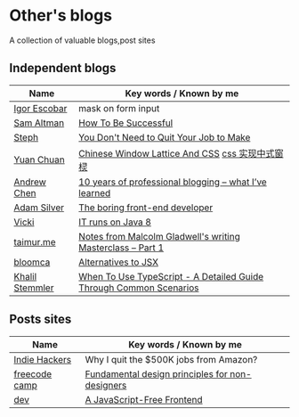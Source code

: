 # Other's blogs
A collection of valuable blogs,post sites

## Independent blogs
|Name|Key words / Known by me|
-----|---------
[Igor Escobar](http://www.igorescobar.com/blog/) | mask on form input
[Sam Altman](http://blog.samaltman.com/) | [How To Be Successful](http://blog.samaltman.com/how-to-be-successful)
[Steph](https://blog.stephsmith.io) | [You Don't Need to Quit Your Job to Make](https://blog.stephsmith.io/you-dont-need-to-quit-your-job-to-make/)
[Yuan Chuan](https://yuanchuan.dev/2019/05/15/window-lattice-and-css.html)| [Chinese Window Lattice And CSS](https://yuanchuan.dev/2019/05/15/window-lattice-and-css.html) [css 实现中式窗棂](https://yuanchuan.dev/2019/05/15/window-lattice-and-css.html)
[Andrew Chen](https://andrewchen.co/) | [10 years of professional blogging – what I’ve learned](https://andrewchen.co/professional-blogging/)
[Adam Silver](https://adamsilver.io) | [The boring front-end developer](https://adamsilver.io/articles/the-boring-front-end-developer/)
[Vicki](https://veekaybee.github.io/) | [IT runs on Java 8](https://veekaybee.github.io/2019/05/10/java8/)
[taimur.me](https://taimur.me) | [Notes from Malcolm Gladwell's writing Masterclass – Part 1](https://taimur.me/posts/notes-from-malcolm-gladwell-s-writing-masterclass-part-1)
[bloomca](https://blog.bloomca.me) | [Alternatives to JSX](https://blog.bloomca.me/2019/02/23/alternatives-to-jsx.html)
[Khalil Stemmler](https://khalilstemmler.com) | [When To Use TypeScript - A Detailed Guide Through Common Scenarios](https://khalilstemmler.com/articles/when-to-use-typescript-guide/)

## Posts sites
|Name|Key words / Known by me|
-----|---------
[Indie Hackers](https://www.indiehackers.com/) | Why I quit the $500K jobs from Amazon? 
[freecode camp](https://www.freecodecamp.org) | [Fundamental design principles for non-designers](https://www.freecodecamp.org/news/fundamental-design-principles-for-non-designers-ad34c30caa7/)
[dev](https://dev.to/) | [A JavaScript-Free Frontend](https://dev.to/winduptoy/a-javascript-free-frontend-2d3e)

